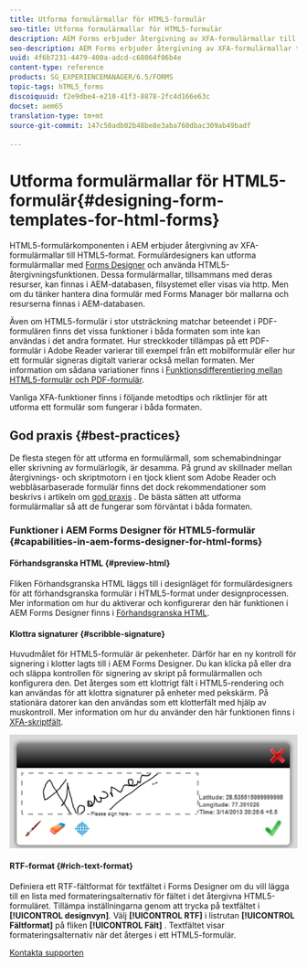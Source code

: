 ```yaml
---
title: Utforma formulärmallar för HTML5-formulär
seo-title: Utforma formulärmallar för HTML5-formulär
description: AEM Forms erbjuder återgivning av XFA-formulärmallar till HTML5-format. Formulärdesigners kan utforma formulärmallar med Designer och använda HTML5-återgivningsfunktionen.
seo-description: AEM Forms erbjuder återgivning av XFA-formulärmallar till HTML5-format. Formulärdesigners kan utforma formulärmallar med Designer och använda HTML5-återgivningsfunktionen.
uuid: 4f6b7231-4479-400a-adcd-c68064f06b4e
content-type: reference
products: SG_EXPERIENCEMANAGER/6.5/FORMS
topic-tags: hTML5_forms
discoiquuid: f2e9dbe4-e210-41f3-8878-2fc4d166e63c
docset: aem65
translation-type: tm+mt
source-git-commit: 147c50adb02b48be8e3aba760dbac309ab49badf

---
```



# Utforma formulärmallar för HTML5-formulär{#designing-form-templates-for-html-forms}

HTML5-formulärkomponenten i AEM erbjuder återgivning av XFA-formulärmallar till HTML5-format. Formulärdesigners kan utforma formulärmallar med [Forms Designer](https://www.adobe.com/go/learn_aemforms_designer_63) och använda HTML5-återgivningsfunktionen. Dessa formulärmallar, tillsammans med deras resurser, kan finnas i AEM-databasen, filsystemet eller visas via http. Men om du tänker hantera dina formulär med Forms Manager bör mallarna och resurserna finnas i AEM-databasen.

Även om HTML5-formulär i stor utsträckning matchar beteendet i PDF-formulären finns det vissa funktioner i båda formaten som inte kan användas i det andra formatet. Hur streckkoder tillämpas på ett PDF-formulär i Adobe Reader varierar till exempel från ett mobilformulär eller hur ett formulär signeras digitalt varierar också mellan formaten. Mer information om sådana variationer finns i [Funktionsdifferentiering mellan HTML5-formulär och PDF-formulär](../../forms/using/feature-differentiation-html5-forms-pdf-forms.md).

Vanliga XFA-funktioner finns i följande metodtips och riktlinjer för att utforma ett formulär som fungerar i båda formaten.

## God praxis {#best-practices}

De flesta stegen för att utforma en formulärmall, som schemabindningar eller skrivning av formulärlogik, är desamma. På grund av skillnader mellan återgivnings- och skriptmotorn i en tjock klient som Adobe Reader och webbläsarbaserade formulär finns det dock rekommendationer som beskrivs i artikeln om [god praxis](/help/forms/using/design-accessible-html5-forms.md) . De bästa sätten att utforma formulärmallar så att de fungerar som förväntat i båda formaten.

### Funktioner i AEM Forms Designer för HTML5-formulär {#capabilities-in-aem-forms-designer-for-html-forms}

#### Förhandsgranska HTML {#preview-html}

Fliken Förhandsgranska HTML läggs till i designläget för formulärdesigners för att förhandsgranska formulär i HTML5-format under designprocessen. Mer information om hur du aktiverar och konfigurerar den här funktionen i AEM Forms Designer finns i [Förhandsgranska HTML](../../forms/using/preview-xdp-forms-html.md).

#### Klottra signaturer {#scribble-signature}

Huvudmålet för HTML5-formulär är pekenheter. Därför har en ny kontroll för signering i klotter lagts till i AEM Forms Designer. Du kan klicka på eller dra och släppa kontrollen för signering av skript på formulärmallen och konfigurera den. Det återges som ett klottrigt fält i HTML5-rendering och kan användas för att klottra signaturer på enheter med pekskärm. På stationära datorer kan den användas som ett klotterfält med hjälp av muskontroll. Mer information om hur du använder den här funktionen finns i [XFA-skriptfält](../../forms/using/scribble-signature.md).

![4](assets/4.png)

#### RTF-format {#rich-text-format}

Definiera ett RTF-fältformat för textfältet i Forms Designer om du vill lägga till en lista med formateringsalternativ för fältet i det återgivna HTML5-formuläret. Tillämpa inställningarna genom att trycka på textfältet i **[!UICONTROL designvyn]**. Välj **[!UICONTROL RTF]** i listrutan **[!UICONTROL Fältformat]** på fliken **[!UICONTROL Fält]** . Textfältet visar formateringsalternativ när det återges i ett HTML5-formulär.

[Kontakta supporten](https://www.adobe.com/account/sign-in.supportportal.html)
